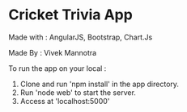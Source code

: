 # Cricket Trivia App

Made with : AngularJS, Bootstrap, Chart.Js

Made By : Vivek Mannotra

To run the app on your local :

1. Clone and run 'npm install' in the app directory.
2. Run 'node web' to start the server.
3. Access at 'localhost:5000'